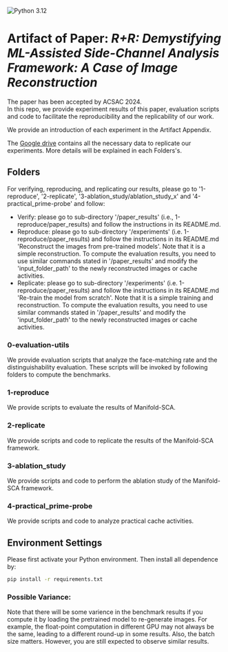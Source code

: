 ![Python 3.12](https://img.shields.io/badge/python-3.12-blue.svg)
# Artifact of Paper: *R+R: Demystifying ML-Assisted Side-Channel Analysis Framework: A Case of Image Reconstruction*

The paper has been accepted by ACSAC 2024.  
In this repo, we provide experiment results of this paper, evaluation scripts and code to facilitate the reproducibility and the replicability of our work.

We provide an introduction of each experiment in the Artifact Appendix.

The [Google drive](https://drive.google.com/drive/u/1/folders/1oyqViKeu3LpqDGozCDVpA70OewqAJQSB) contains all the necessary data to replicate our experiments. More details will be explained in each Folders's.

## Folders
For verifying, reproducing, and replicating our results, please go to '1-reproduce', '2-replicate', '3-ablation_study/ablation_study_x' and '4-practical_prime-probe' and follow:
- Verify: please go to sub-directory '/paper_results' (i.e., 1-reproduce/paper_results) and follow the instructions in its README.md.
- Reproduce: please go to sub-directory '/experiments' (i.e. 1-reproduce/paper_results) and follow the instructions in its README.md 'Reconstruct the images from pre-trained models'. Note that it is a simple reconstruction. To compute the evaluation results, you need to use similar commands stated in '/paper_results' and modify the 'input_folder_path' to the newly reconstructed images or cache activities.
- Replicate: please go to sub-directory '/experiments' (i.e. 1-reproduce/paper_results) and follow the instructions in its README.md 'Re-train the model from scratch'. Note that it is a simple training and reconstruction. To compute the evaluation results, you need to use similar commands stated in '/paper_results' and modify the 'input_folder_path' to the newly reconstructed images or cache activities.

### 0-evaluation-utils
We provide evaluation scripts that analyze the face-matching rate and the distinguishability evaluation. These scripts will be invoked by following folders to compute the benchmarks.

### 1-reproduce
We provide scripts to evaluate the results of Manifold-SCA. 

### 2-replicate
We provide scripts and code to replicate the results of the Manifold-SCA framework.

### 3-ablation_study
We provide scripts and code to perform the ablation study of the Manifold-SCA framework.

### 4-practical_prime-probe
We provide scripts and code to analyze practical cache activities.


## Environment Settings
Please first activate your Python environment. Then install all dependence by:
```bash
pip install -r requirements.txt
```

### Possible Variance:
Note that there will be some varience in the benchmark results if you compute it by loading the pretrained model to re-generate images. For example, the float-point computation in different GPU may not always be the same, leading to a different round-up in some results. Also, the batch size matters. However, you are still expected to observe similar results.

